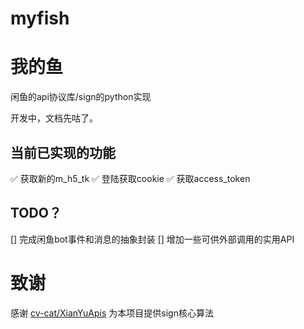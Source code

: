 # myfish

# 我的鱼

闲鱼的api协议库/sign的python实现

开发中，文档先咕了。

## 当前已实现的功能

✅ 获取新的m_h5_tk
✅ 登陆获取cookie
✅ 获取access_token

## TODO？
[] 完成闲鱼bot事件和消息的抽象封装
[] 增加一些可供外部调用的实用API

# 致谢

感谢 [cv-cat/XianYuApis](https://github.com/cv-cat/XianYuApis) 为本项目提供sign核心算法
